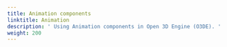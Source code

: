```yaml
---
title: Animation components
linktitle: Animation
description: ' Using Animation components in Open 3D Engine (O3DE). '
weight: 200
---
```

